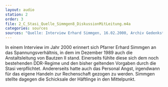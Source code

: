 ```yaml
---
layout: audio
station: 2
order: 3
file: 2_C_Stasi_Quelle_Simmgen8_DiskussionMitLeitung.m4a
categories: sources
sources: "Quelle: Interview Erhard Simmgen, 16.02.2000, Archiv Gedenkst&auml;tte Bautzen"
---
```

In einem Interview im Jahr 2000 erinnert sich Pfarrer Erhard Simmgen an das Spannungsverh&auml;ltnis, in dem im Dezember 1989 auch die Anstaltsleitung von Bautzen II stand. Einerseits f&uuml;hlte diese sich dem noch bestehenden DDR-Regime und den bisher geltenden Vorgaben durch die Stasi verpflichtet. Andererseits hatte auch das Personal Angst, irgendwann f&uuml;r das eigene Handeln zur Rechenschaft gezogen zu werden. Simmgen stellte dagegen die Schicksale der H&auml;ftlinge in den Mittelpunkt.